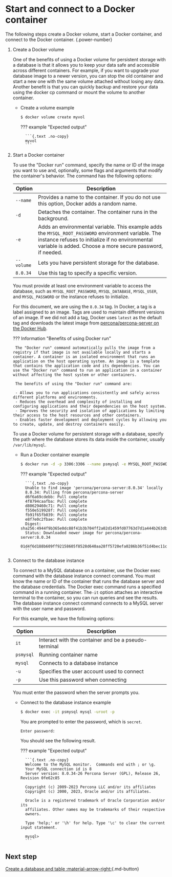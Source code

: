 # Start and connect to a Docker container

The following steps create a Docker volume, start a Docker container, and connect to the Docker container.
{.power-number}

1. Create a Docker volume

    One of the benefits of using a Docker volume for persistent storage with a database is that it allows you to keep your data safe and accessible across different containers. For example, if you want to upgrade your database image to a newer version, you can stop the old container and start a new one with the same volume attached without losing any data. Another benefit is that you can quickly backup and restore your data using the docker cp command or mount the volume to another container.

    * Create a volume example

        ```{.bash data-prompt="$"}
        $ docker volume create myvol
        ```

        ??? example "Expected output"

            ```{.text .no-copy}
            myvol
            ```

2. Start a Docker container

    To use the "Docker run" command, specify the name or ID of the image you want to use and, optionally, some flags and arguments that modify the container's behavior. The command has the following options:

    | Option | Description |
    |---|---|
    | `--name` | Provides a name to the container. If you do not use this option, Docker adds a random name. |
    | `-d` | Detaches the container. The container runs in the background. |
    | `-e` | Adds an environmental variable. This example adds the  ` MYSQL_ROOT_PASSWORD `  environment variable. The instance refuses to initialize if no environmental variable is added. Choose a more secure password, if needed. |
    |  `--volume` | Lets you have persistent storage for the database. |
    | `8.0.34` | Use this tag to specify a specific version. |

    You must provide at least one environment variable to access the database, such as `MYSQL_ROOT_PASSWORD`, `MYSQL_DATABASE`, `MYSQL_USER`, and `MYSQL_PASSWORD` or the instance refuses to initialize.

    For this document, we are using the `8.0.34` tag. In Docker, a tag is a label assigned to an image. Tags are used to maintain different versions of an image. If we did not add a tag, Docker uses `latest` as the default tag and downloads the latest image from [percona/percona-server on the Docker Hub].

    ??? Information "Benefits of using Docker run"

        The "Docker run" command automatically pulls the image from a registry if that image is not available locally and starts a container. A container is an isolated environment that runs an application on the host operating system. An image is a template that contains the application code and its dependencies. You can use the "Docker run" command to run an application in a container without affecting the host system or other containers.

        The benefits of using the "Docker run" command are:

        - Allows you to run applications consistently and safely across different platforms and environments.
        - Reduces the overhead and complexity of installing and configuring applications and their dependencies on the host system.
        - Improves the security and isolation of applications by limiting their access to the host resources and other containers.
        - Enables faster development and deployment cycles by allowing you to create, update, and destroy containers easily.

    To use a Docker volume for persistent storage with a database, specify the path where the database stores its data inside the container, usually `/var/lib/mysql`.

    * Run a Docker container example

        ```{.bash data-prompt="$"}
        $ docker run -d -p 3306:3306 --name psmysql -e MYSQL_ROOT_PASSWORD=secret -v myvol:/var/lib/mysql percona/percona-server:8.0.34
        ```

        ??? example "Expected output"

            ```{.text .no-copy}
            Unable to find image 'percona/percona-server:8.0.34' locally
            8.0.34: Pulling from percona/percona-server
            d6f6a69cdebb: Pull complete
            4f8794caafba: Pull complete
            d80629460c71: Pull complete
            f550e519928f: Pull complete
            fb91f65fb039: Pull complete
            e8f7e0c2fbae: Pull complete
            Digest: sha256:4944f9b365e0dc88f41b3b704ff2a02d1459fd07763d7d1a444b263db8498e1f
            Status: Downloaded newer image for percona/percona-server:8.0.34
            01d4f6d188b609ff92158605f8528d640aa28ff5720efa0286b36f51d4bec11c
            ```

3. Connect to the database instance

    To connect to a MySQL database on a container, use the Docker exec command with the database instance connect command. You must know the name or ID of the container that runs the database server and the database credentials. The Docker exec command runs a specified command in a running container. The`-it` option attaches an interactive terminal to the container, so you can run queries and see the results. The database instance connect command connects to a MySQL server with the user name and password.

    For this example, we have the following options:

    | Option      | Description                                                                        |
    | ----------- | ---------------------------------------------------------------------------------- |
    | `it`        | Interact with the container and be a pseudo-terminal                               |
    | `psmysql` | Running container name                                                             |
    | `mysql`   | Connects to a database instance                                                    |
    | `-u`      | Specifies the user account used to connect                                         |
    | `-p`      | Use this password when connecting |

    You must enter the password when the server prompts you.

    * Connect to the database instance example
  
        ```{.bash data-prompt="$"}
        $ docker exec -it psmysql mysql -uroot -p
        ```

        You are prompted to enter the password, which is `secret`.

        ```{.text .no-copy}
        Enter password:
        ```

        You should see the following result.

        ??? example "Expected output"

            ```{.text .no-copy}
            Welcome to the MySQL monitor.  Commands end with ; or \g.
            Your MySQL connection id is 8
            Server version: 8.0.34-26 Percona Server (GPL), Release 26, Revision 0fe62c85

            Copyright (c) 2009-2023 Percona LLC and/or its affiliates
            Copyright (c) 2000, 2023, Oracle and/or its affiliates.

            Oracle is a registered trademark of Oracle Corporation and/or its
            affiliates. Other names may be trademarks of their respective
            owners.

            Type 'help;' or '\h' for help. Type '\c' to clear the current input statement.

            mysql>
            ```

## Next step

[Create a database and table :material-arrow-right:](quickstart-database.md){.md-button}


[Percona Server for MySQL documentation]: https://docs.percona.com/percona-server/8.0/

[percona/percona-server on the Docker Hub]: https://hub.docker.com/r/percona/percona-server